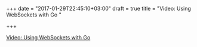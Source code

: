 +++
date = "2017-01-29T22:45:10+03:00"
draft = true
title = "Video: Using WebSockets with Go "

+++

<p><a href="/stories/1644-video-using-websockets-with-go">Video: Using WebSockets with Go </a></p>
